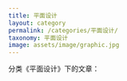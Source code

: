 ```yaml
---
title: 平面设计
layout: category
permalink: /categories/平面设计/
taxonomy: 平面设计
image: assets/image/graphic.jpg
---
```

分类《平面设计》下的文章：